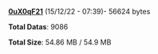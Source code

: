 [**0uX0qF21**](/data/0uX0qF21.txt) (15/12/22 - 07:39)- 56624 bytes

**Total Datas**: 9086

**Total Size**: 54.86 MB / 54.9 MB